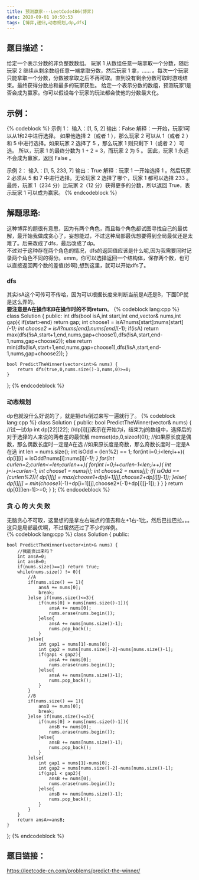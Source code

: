 ```yaml
---
title: 预测赢家---LeetCode486(博弈)
date: 2020-09-01 10:50:53
tags: [博弈,递归,动态规划,dp,dfs]
---
```

## 题目描述：  
给定一个表示分数的非负整数数组。 玩家 1 从数组任意一端拿取一个分数，随后玩家 2 继续从剩余数组任意一端拿取分数，然后玩家 1 拿，…… 。每次一个玩家只能拿取一个分数，分数被拿取之后不再可取。直到没有剩余分数可取时游戏结束。最终获得分数总和最多的玩家获胜。
给定一个表示分数的数组，预测玩家1是否会成为赢家。你可以假设每个玩家的玩法都会使他的分数最大化。

## 示例：   
{% codeblock %}
示例 1：
输入：[1, 5, 2]
输出：False
解释：一开始，玩家1可以从1和2中进行选择。
如果他选择 2（或者 1 ），那么玩家 2 可以从 1（或者 2 ）和 5 中进行选择。如果玩家 2 选择了 5 ，那么玩家 1 则只剩下 1（或者 2 ）可选。
所以，玩家 1 的最终分数为 1 + 2 = 3，而玩家 2 为 5 。
因此，玩家 1 永远不会成为赢家，返回 False 。

示例 2：
输入：[1, 5, 233, 7]
输出：True
解释：玩家 1 一开始选择 1 。然后玩家 2 必须从 5 和 7 中进行选择。无论玩家 2 选择了哪个，玩家 1 都可以选择 233 。
     最终，玩家 1（234 分）比玩家 2（12 分）获得更多的分数，所以返回 True，表示玩家 1 可以成为赢家。
{% endcodeblock %}
<!-- more -->

## 解题思路: 
这种博弈的题很有意思，因为有两个角色，而且每个角色都试图寻找自己的最优解，最开始我做成贪心了，妄想能过，不过这种局部最优想要得到全局最优还是太难了。后来改成了dfs，最后改成了dp。  
不过对于这种存在两个角色的情况，dfs的返回值应该是什么呢,因为我需要同时记录两个角色不同的得分。emm，你可以选择返回一个结构体，保存两个数，也可以直接返回两个数的差值(妙啊),想到这里，就可以开始dfs了。  
### dfs
其实isA这个可传可不传哈，因为可以根据长度来判断当前是A还是B，下面DP就是这么弄的。  
**要注意是A在操作和B在操作时的不同return**。
{% codeblock lang:cpp %}
class Solution {
public:
    int dfs(bool isA,int start,int end,vector<int>& nums,int gap){
        if(start>end) return gap;
        int choose1 = isA?nums[start]:nums[start]*(-1);
        int choose2 = isA?nums[end]:nums[end]*(-1);
        if(isA)
            return max(dfs(!isA,start+1,end,nums,gap+choose1),dfs(!isA,start,end-1,nums,gap+choose2));
        else 
            return min(dfs(!isA,start+1,end,nums,gap+choose1),dfs(!isA,start,end-1,nums,gap+choose2));
    }

    bool PredictTheWinner(vector<int>& nums) {
        return dfs(true,0,nums.size()-1,nums,0)>=0;
    }
};
{% endcodeblock %}

### 动态规划
dp也就没什么好说的了，就是把dfs倒过来写一遍就行了。
{% codeblock lang:cpp %}
class Solution {
public:
    bool PredictTheWinner(vector<int>& nums) {
        //试一试dp
        int dp[22][22]; //dp[i][j]表示在开始为i，结束为j的数组中，选择后的对于选择的人来说的两者差的最优解
        memset(dp,0,sizeof(0));
        //如果原长度是偶数，那么偶数长度时一定是A在选
        //如果原长度是奇数，那么奇数长度时一定是A在选
        int len = nums.size();
        int isOdd = (len%2) == 1;
        for(int i=0;i<len;i++){
            dp[i][i] = isOdd?nums[i]:nums[i]*(-1);
        }
        for(int curlen=2;curlen<=len;curlen++){
            for(int i=0;i+curlen-1<len;i++){
                int j=i+curlen-1;
                int choose1 = nums[i];
                int choose2 = nums[j];
                if( isOdd == (curlen%2)){
                    dp[i][j] = max(choose1+dp[i+1][j],choose2+dp[i][j-1]);
                }else{
                    dp[i][j] = min(choose1*(-1)+dp[i+1][j],choose2*(-1)+dp[i][j-1]);
                }
            }
        }
        return dp[0][len-1]>=0;
    }
};
{% endcodeblock %}

### 贪 心 的 大 失 败
无脑贪心不可取，这里想的是拿左右端点的值去和左+1右-1比，然后巴拉巴拉。。。这只是局部最优啊，不过居然还过了不少的样例。  
{% codeblock lang:cpp %}
class Solution {
public:
    
    bool PredictTheWinner(vector<int>& nums) {
        //我能贪出来吗？
        int ansA=0;
        int ansB=0;
        if(nums.size()==1) return true;
        while(nums.size() != 0){
            //A
            if(nums.size() == 1){
                ansA += nums[0];
                break;
            }else if(nums.size()<=3){
                if(nums[0] > nums[nums.size()-1]){
                    ansA += nums[0];
                    nums.erase(nums.begin());
                }else{
                    ansA += nums[nums.size()-1];
                    nums.pop_back();
                }
            }else{
                int gap1 = nums[1]-nums[0];
                int gap2 = nums[nums.size()-2]-nums[nums.size()-1];
                if(gap1 < gap2){
                    ansA += nums[0];
                    nums.erase(nums.begin());
                }else{
                    ansA += nums[nums.size()-1];
                    nums.pop_back();
                }
            }
            //B
            if(nums.size() == 1){
                ansB += nums[0];
                break;
            }else if(nums.size()<=3){
                if(nums[0] > nums[nums.size()-1]){
                    ansB += nums[0];
                    nums.erase(nums.begin());
                }else{
                    ansB += nums[nums.size()-1];
                    nums.pop_back();
                }
            }else{
                int gap1 = nums[1]-nums[0];
                int gap2 = nums[nums.size()-2]-nums[nums.size()-1];
                if(gap1 < gap2){
                    ansB += nums[0];
                    nums.erase(nums.begin());
                }else{
                    ansB += nums[nums.size()-1];
                    nums.pop_back();
                }
            }
        }
        return ansA>=ansB;
    }
};
{% endcodeblock %}

## 题目链接：  
https://leetcode-cn.com/problems/predict-the-winner/